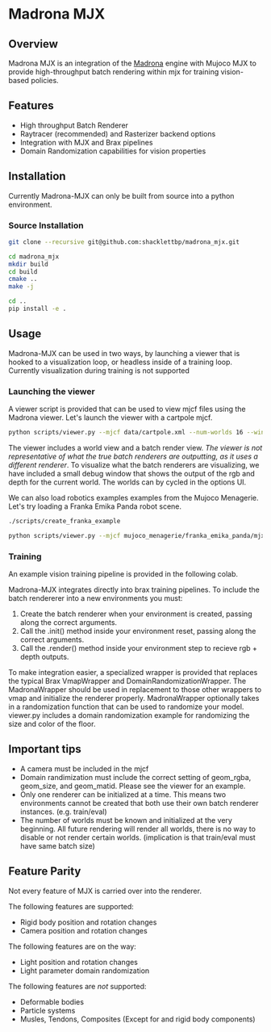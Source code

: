# Madrona MJX

## Overview
Madrona MJX is an integration of the [Madrona](https://madrona-engine.github.io) engine with
Mujoco MJX to provide high-throughput batch rendering within mjx for training vision-based
policies.

## Features
- High throughput Batch Renderer
- Raytracer (recommended) and Rasterizer backend options
- Integration with MJX and Brax pipelines
- Domain Randomization capabilities for vision properties

## Installation

Currently Madrona-MJX can only be built from source into a python environment.

### Source Installation
```sh
git clone --recursive git@github.com:shacklettbp/madrona_mjx.git

cd madrona_mjx
mkdir build
cd build
cmake ..
make -j

cd ..
pip install -e .
```

## Usage

Madrona-MJX can be used in two ways, by launching a viewer that is hooked to 
a visualization loop, or headless inside of a training loop. Currently 
visualization during training is not supported

### Launching the viewer

A viewer script is provided that can be used to view mjcf files using the Madrona
viewer. Let's launch the viewer with a cartpole mjcf.

```sh
python scripts/viewer.py --mjcf data/cartpole.xml --num-worlds 16 --window-width 2730 --window-height 1536 --batch-render-view-width 64 --batch-render-view-height 64
```

The viewer includes a world view and a batch render view. *The viewer is not representative of what the true
batch renderers are outputting, as it uses a different renderer*. To visualize what the batch 
renderers are visualizing, we have included a small debug window that shows the output 
of the rgb and depth for the current world. The worlds can by cycled in the options UI.

We can also load robotics examples examples from the Mujoco Menagerie. Let's 
try loading a Franka Emika Panda robot scene.

```sh
./scripts/create_franka_example

python scripts/viewer.py --mjcf mujoco_menagerie/franka_emika_panda/mjx_single_cube_camera.xml --num-worlds 16 --window-width 2730 --window-height 1536 --batch-render-view-width 64 --batch-render-view-height 64
```

### Training

An example vision training pipeline is provided in the following colab.

Madrona-MJX integrates directly into brax training pipelines. To include the batch rendererer into a new environments you must:
1. Create the batch renderer when your environment is created, passing along the correct arguments.
2. Call the .init() method inside your environment reset, passing along the correct arguments.
3. Call the .render() method inside your environment step to recieve rgb + depth outputs.

To make integration easier, a specialized wrapper is provided that replaces the typical Brax VmapWrapper and DomainRandomizationWrapper.
The MadronaWrapper should be used in replacement to those other wrappers to vmap and initialize the renderer properly. MadronaWrapper 
optionally takes in a randomization function that can be used to randomize your model. viewer.py includes a domain randomization example for randomizing the size
and color of the floor.


## Important tips

- A camera must be included in the mjcf
- Domain randimization must include the correct setting of geom_rgba, geom_size, and geom_matid. Please see the viewer for an example.
- Only one renderer can be initialized at a time. This means two environments cannot be created that both use their own batch renderer instances. (e.g. train/eval)
- The number of worlds must be known and initialized at the very beginning. All future rendering will render all worlds, there is no way to disable or not render certain worlds. (implication is that train/eval must have same batch size)

## Feature Parity
Not every feature of MJX is carried over into the renderer.

The following features are supported:
- Rigid body position and rotation changes
- Camera position and rotation changes

The following features are on the way:
- Light position and rotation changes
- Light parameter domain randomization

The following features are *not* supported:
- Deformable bodies
- Particle systems
- Musles, Tendons, Composites (Except for and rigid body components)

